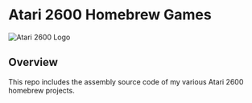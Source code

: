 # Atari 2600 Homebrew Games

![Atari 2600 Logo](https://upload.wikimedia.org/wikipedia/commons/thumb/5/58/Atari_Official_2012_Logo.svg/436px-Atari_Official_2012_Logo.svg.png)

## Overview

This repo includes the assembly source code of my various Atari 2600 homebrew projects.
